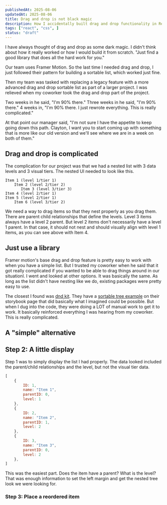 ```yaml
---
publishedAt: 2025-08-06
updatedAt: 2025-08-06
title: Drag and drop is not black magic
description: How I accidentally built drag and drop functionality in React
tags: ["react", "css", ]
status: "draft"
---
```


I have always thought of drag and drop as some dark magic. I didn't think about how it really worked or how I would build it from scratch. "Just find a good library that does all the hard work for you." 

Our team uses Framer Motion. So the last time I needed drag and drop, I just followed their pattern for building a sortable list, which worked just fine.

Then my team was tasked with replacing a legacy feature with a more advanced drag and drop sortable list as part of a larger project. I was relieved when my coworker took the drag and drop part of the project.

Two weeks in he said, "I'm 90% there." Three weeks in he said, "I'm 90% there." 4 weeks in, "I'm 90% there. I just rewrote everything. This is really complicated."

At that point our manager said, "I'm not sure I have the appetite to keep going down this path. Clayton, I want you to start coming up with something that is more like our old version and we'll see where we are in a week on both of them."

## Drag and drop is complicated
The complication for our project was that we had a nested list with 3 data levels and 3 visual tiers. The nested UI needed to look like this.

```
Item 1 (level 1/tier 1)
    Item 2 (level 2/tier 2)
       Item 3 (level 3/tier 3)
Item 4 (level 2/tier 1)
Item 5 (level 2/tier 1)
    Item 6 (level 3/tier 2)
```

We need a way to drag items so that they nest properly as you drag them. There are parent child relationships that define the levels. Level 3 items always have a level 2 parent. But level 2 items don't necessarily have a level 1 parent. In that case, it should not nest and should visually align with level 1 items, as you can see above with Item 4.

## Just use a library
Framer motion's base drag and drop feature is pretty easy to work with when you have a simple list. But I trusted my coworker when he said that it got really complicated if you wanted to be able to drag things around in our situationl. I went and looked at other options. It was basically the same. As long as the list didn't have nesting like we do, existing packages were pretty easy to use. 

The closest I found was [dnd kit](https://dndkit.com/). They have a [sortable tree example](https://master--5fc05e08a4a65d0021ae0bf2.chromatic.com/?path=/story/examples-tree-sortable--basic-setup) on their storybook page that did basically what I imagined could be possible. But when I dug into the code, they were doing a LOT of manual work to get it to work. It basically reinforced everything I was hearing from my coworker. This is really complicated.

## A "simple" alternative

## Step 2: A little display
Step 1 was to simply display the list I had properly. The data looked included the parent/child relationships and the level, but not the visual tier data.

```js
[
    {
        ID: 1,
        name: "Item 1",
        parentID: 0,
        level: 1
    },
    {
        ID: 2,
        name: "Item 2",
        parentID: 1,
        level: 2
    },
    {
        ID: 3,
        name: "Item 3",
        parentID: 0,
        level: 2
    },
]
```

This was the easiest part. Does the item have a parent? What is the level? That was enough information to set the left margin and get the nested tree look we were looking for.

### Step 3: Place a reordered item
